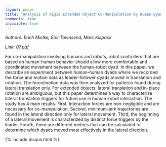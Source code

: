 ```yaml
---
layout: paper
title: "Analysis of Rigid Extended Object Co-Manipulation by Human Dyads: Lateral Movement Characterization"
comments: true
invisible: true
---
```


<p class="text-left"><i>Authors: Erich Mielke, Eric Townsend, Marc Killpack</i></p>
<p class="text-left"><i>Link: <a href="https://storage.googleapis.com/rss2017-papers/07.pdf">07.pdf</a></i></p>

For co-manipulation involving humans and robots, robot controllers that are based on human-human behavior should allow more comfortable and coordinated movement between the human-robot dyad. In this paper, we describe an experiment between human-human dyads where we recorded the force and motion data as leader-follower dyads moved in translation and rotation. The force/motion data was  then analyzed for patterns found during lateral translation only. For extended objects, lateral translation and in-place rotation are ambiguous, but this paper determines a way to characterize lateral translation triggers for future use in human-robot interaction. The study has 4 main results. First, interaction forces are non-negligible and are necessary for co-manipulation. Second, minimum-jerk trajectories are found in the lateral direction only for lateral movement. Third, the beginning of a lateral movement is characterized by distinct force triggers by the leader. Fourth, there are different metrics that can be calculated to determine which dyads moved most effectively in the lateral direction.

{% include disqus.html %}